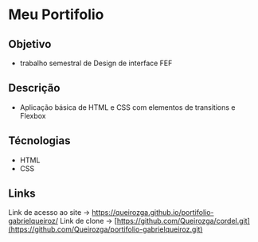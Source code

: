 # Meu Portifolio 

## Objetivo
- trabalho semestral de Design de interface FEF

## Descrição
- Aplicação básica de HTML e CSS com elementos de transitions e Flexbox

## Técnologias
- HTML
- CSS

## Links
Link de acesso ao site -> https://queirozga.github.io/portifolio-gabrielqueiroz/
Link de clone -> [https://github.com/Queirozga/cordel.git](https://github.com/Queirozga/portifolio-gabrielqueiroz.git)

